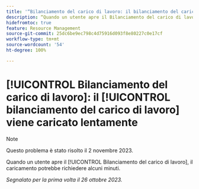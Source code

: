 ```yaml
---
title: '“Bilanciamento del carico di lavoro: il bilanciamento del carico di lavoro viene caricato lentamente”'
description: “Quando un utente apre il Bilanciamento del carico di lavoro, il caricamento potrebbe richiedere alcuni minuti.”
hidefromtoc: true
feature: Resource Management
source-git-commit: 25dc6be9ec798c4d75916d093f8e80227c0e17cf
workflow-type: tm+mt
source-wordcount: '54'
ht-degree: 100%

---
```



# [!UICONTROL Bilanciamento del carico di lavoro]: il [!UICONTROL bilanciamento del carico di lavoro] viene caricato lentamente

>[!NOTE]
>
>Questo problema è stato risolto il 2 novembre 2023.

Quando un utente apre il [!UICONTROL Bilanciamento del carico di lavoro], il caricamento potrebbe richiedere alcuni minuti.

_Segnalato per la prima volta il 26 ottobre 2023._
